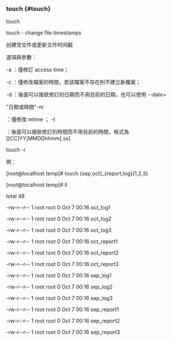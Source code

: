 ### touch {#touch}

touch

touch - change file timestamps

创建空文件或更新文件时间戳

選項與參數：

-a  ：僅修訂 access time；

-c  ：僅修改檔案的時間，若該檔案不存在則不建立新檔案；

-d  ：後面可以接欲修訂的日期而不用目前的日期，也可以使用 --date=

  &quot;日期或時間&quot;-m

：僅修改  mtime ； -t

：後面可以接欲修訂的時間而不用目前的時間，格式為  [[CC]YY]MMDDhhmm[.ss]

touch  -r

例：

[root@localhost temp]# touch {sep,oct}_{report,log}{1,2,3}

[root@localhost temp]# ll

total 48

-rw-r--r-- 1 root root 0 Oct  7 00:16 oct_log1

-rw-r--r-- 1 root root 0 Oct  7 00:16 oct_log2

-rw-r--r-- 1 root root 0 Oct  7 00:16 oct_log3

-rw-r--r-- 1 root root 0 Oct  7 00:16 oct_report1

-rw-r--r-- 1 root root 0 Oct  7 00:16 oct_report2

-rw-r--r-- 1 root root 0 Oct  7 00:16 oct_report3

-rw-r--r-- 1 root root 0 Oct  7 00:16 sep_log1

-rw-r--r-- 1 root root 0 Oct  7 00:16 sep_log2

-rw-r--r-- 1 root root 0 Oct  7 00:16 sep_log3

-rw-r--r-- 1 root root 0 Oct  7 00:16 sep_report1

-rw-r--r-- 1 root root 0 Oct  7 00:16 sep_report2

-rw-r--r-- 1 root root 0 Oct  7 00:16 sep_report3
